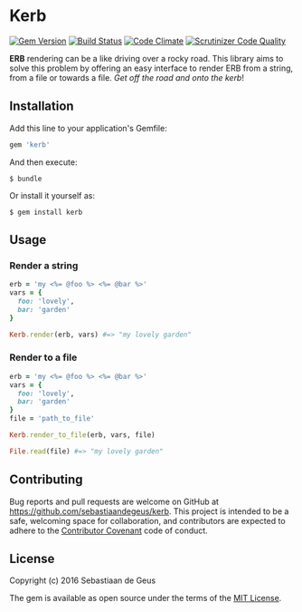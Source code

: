 # Kerb

[![Gem Version](https://badge.fury.io/rb/kerb.svg)](https://badge.fury.io/rb/kerb)
[![Build Status](https://travis-ci.org/sebastiaandegeus/kerb.svg?branch=master)](https://travis-ci.org/sebastiaandegeus/kerb)
[![Code Climate](https://codeclimate.com/github/sebastiaandegeus/kerb/badges/gpa.svg)](https://codeclimate.com/github/sebastiaandegeus/kerb)
[![Scrutinizer Code Quality](https://scrutinizer-ci.com/g/sebastiaandegeus/kerb/badges/quality-score.png?b=master)](https://scrutinizer-ci.com/g/sebastiaandegeus/kerb/?branch=master)

__ERB__ rendering can be a like driving over a rocky road. This library aims to solve this problem by offering an easy interface to render ERB from a string, from a file or towards a file. _Get off the road and onto the kerb_!

## Installation

Add this line to your application's Gemfile:

```ruby
gem 'kerb'
```

And then execute:

```
$ bundle
```

Or install it yourself as:

```
$ gem install kerb
```

## Usage

### Render a string

```ruby
erb = 'my <%= @foo %> <%= @bar %>'
vars = {
  foo: 'lovely',
  bar: 'garden'
}

Kerb.render(erb, vars) #=> "my lovely garden"
```

### Render to a file

```ruby
erb = 'my <%= @foo %> <%= @bar %>'
vars = {
  foo: 'lovely',
  bar: 'garden'
}
file = 'path_to_file'

Kerb.render_to_file(erb, vars, file)

File.read(file) #=> "my lovely garden"
```

## Contributing

Bug reports and pull requests are welcome on GitHub at https://github.com/sebastiaandegeus/kerb. This project is intended to be a safe, welcoming space for collaboration, and contributors are expected to adhere to the [Contributor Covenant](http://contributor-covenant.org) code of conduct.

## License

Copyright (c) 2016 Sebastiaan de Geus

The gem is available as open source under the terms of the [MIT License](https://github.com/sebastiaandegeus/kerb/blob/master/LICENSE).



